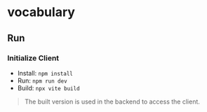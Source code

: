 # vocabulary

## Run

### Initialize Client

* Install: `npm install`
* Run: `npm run dev`
* Build: `npx vite build`

> The built version is used in the backend to access the client.
